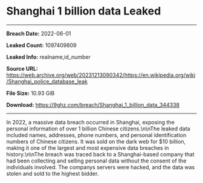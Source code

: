 # Shanghai 1 billion data Leaked

------------
**Breach Date:** 2022-06-01

**Leaked Count:** 1097409809

**Leaked Info:** realname,id_number

**Source URL:** https://web.archive.org/web/20231213090342/https://en.wikipedia.org/wiki/Shanghai_police_database_leak

**File Size:** 10.93 GiB

**Download:** https://9ghz.com/breach/Shanghai_1_billion_data_344338

------------
In 2022, a massive data breach occurred in Shanghai, exposing the personal information of over 1 billion Chinese citizens.\n\nThe leaked data included names, addresses, phone numbers, and personal identification numbers of Chinese citizens. It was sold on the dark web for $10 billion, making it one of the largest and most expensive data breaches in history.\n\nThe breach was traced back to a Shanghai-based company that had been collecting and selling personal data without the consent of the individuals involved. The companys servers were hacked, and the data was stolen and sold to the highest bidder.
